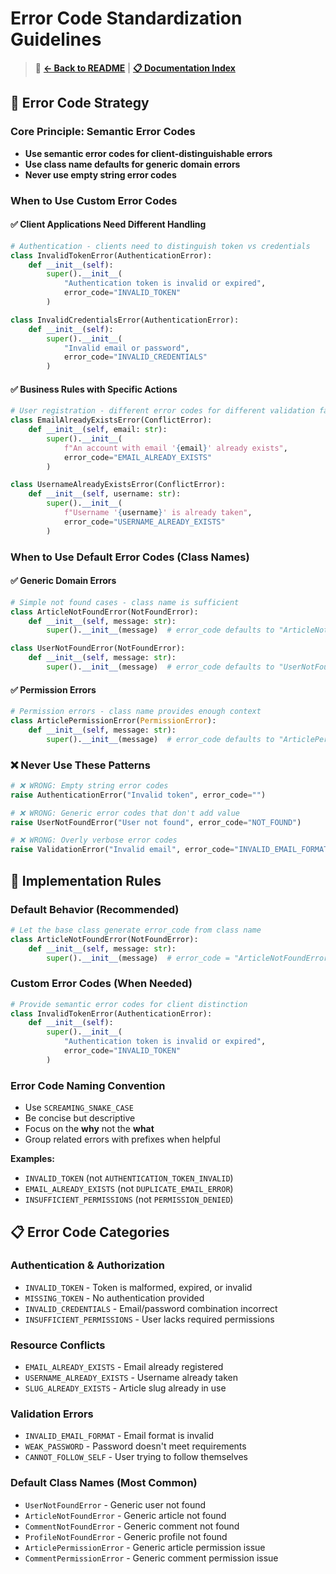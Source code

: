 # Error Code Standardization Guidelines

> 📖 **[← Back to README](../../README.md)** | **[📋 Documentation Index](../README.md)**

## 🎯 **Error Code Strategy**

### **Core Principle: Semantic Error Codes**
- **Use semantic error codes for client-distinguishable errors**
- **Use class name defaults for generic domain errors**
- **Never use empty string error codes**

### **When to Use Custom Error Codes**

#### ✅ **Client Applications Need Different Handling**
```python
# Authentication - clients need to distinguish token vs credentials
class InvalidTokenError(AuthenticationError):
    def __init__(self):
        super().__init__(
            "Authentication token is invalid or expired",
            error_code="INVALID_TOKEN"
        )

class InvalidCredentialsError(AuthenticationError):
    def __init__(self):
        super().__init__(
            "Invalid email or password",
            error_code="INVALID_CREDENTIALS"
        )
```

#### ✅ **Business Rules with Specific Actions**
```python
# User registration - different error codes for different validation failures
class EmailAlreadyExistsError(ConflictError):
    def __init__(self, email: str):
        super().__init__(
            f"An account with email '{email}' already exists",
            error_code="EMAIL_ALREADY_EXISTS"
        )

class UsernameAlreadyExistsError(ConflictError):
    def __init__(self, username: str):
        super().__init__(
            f"Username '{username}' is already taken",
            error_code="USERNAME_ALREADY_EXISTS"
        )
```

### **When to Use Default Error Codes (Class Names)**

#### ✅ **Generic Domain Errors**
```python
# Simple not found cases - class name is sufficient
class ArticleNotFoundError(NotFoundError):
    def __init__(self, message: str):
        super().__init__(message)  # error_code defaults to "ArticleNotFoundError"

class UserNotFoundError(NotFoundError):
    def __init__(self, message: str):
        super().__init__(message)  # error_code defaults to "UserNotFoundError"
```

#### ✅ **Permission Errors**
```python
# Permission errors - class name provides enough context
class ArticlePermissionError(PermissionError):
    def __init__(self, message: str):
        super().__init__(message)  # error_code defaults to "ArticlePermissionError"
```

### **❌ Never Use These Patterns**

```python
# ❌ WRONG: Empty string error codes
raise AuthenticationError("Invalid token", error_code="")

# ❌ WRONG: Generic error codes that don't add value
raise UserNotFoundError("User not found", error_code="NOT_FOUND")

# ❌ WRONG: Overly verbose error codes
raise ValidationError("Invalid email", error_code="INVALID_EMAIL_FORMAT_VALIDATION_ERROR")
```

## 🔧 **Implementation Rules**

### **Default Behavior (Recommended)**
```python
# Let the base class generate error_code from class name
class ArticleNotFoundError(NotFoundError):
    def __init__(self, message: str):
        super().__init__(message)  # error_code = "ArticleNotFoundError"
```

### **Custom Error Codes (When Needed)**
```python
# Provide semantic error codes for client distinction
class InvalidTokenError(AuthenticationError):
    def __init__(self):
        super().__init__(
            "Authentication token is invalid or expired",
            error_code="INVALID_TOKEN"
        )
```

### **Error Code Naming Convention**
- Use `SCREAMING_SNAKE_CASE`
- Be concise but descriptive
- Focus on the **why** not the **what**
- Group related errors with prefixes when helpful

**Examples:**
- `INVALID_TOKEN` (not `AUTHENTICATION_TOKEN_INVALID`)
- `EMAIL_ALREADY_EXISTS` (not `DUPLICATE_EMAIL_ERROR`)
- `INSUFFICIENT_PERMISSIONS` (not `PERMISSION_DENIED`)

## 📋 **Error Code Categories**

### **Authentication & Authorization**
- `INVALID_TOKEN` - Token is malformed, expired, or invalid
- `MISSING_TOKEN` - No authentication provided
- `INVALID_CREDENTIALS` - Email/password combination incorrect
- `INSUFFICIENT_PERMISSIONS` - User lacks required permissions

### **Resource Conflicts**
- `EMAIL_ALREADY_EXISTS` - Email already registered
- `USERNAME_ALREADY_EXISTS` - Username already taken
- `SLUG_ALREADY_EXISTS` - Article slug already in use

### **Validation Errors**
- `INVALID_EMAIL_FORMAT` - Email format is invalid
- `WEAK_PASSWORD` - Password doesn't meet requirements
- `CANNOT_FOLLOW_SELF` - User trying to follow themselves

### **Default Class Names (Most Common)**
- `UserNotFoundError` - Generic user not found
- `ArticleNotFoundError` - Generic article not found
- `CommentNotFoundError` - Generic comment not found
- `ProfileNotFoundError` - Generic profile not found
- `ArticlePermissionError` - Generic article permission issue
- `CommentPermissionError` - Generic comment permission issue
